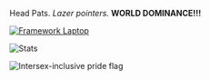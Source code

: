 Head Pats. *Lazer pointers.* **WORLD DOMINANCE!!!**

[![Framework Laptop](https://img.shields.io/badge/Framework%20Laptop-gray?style=for-the-badge&logo=Framework&link=https://frame.work)](https://frame.work)

![Stats](https://github-readme-stats.vercel.app/api/wakatime?username=U07Q14USSS0&api_domain=waka.hackclub.com&bg_color=1A202C&title_color=2F855A&icon_color=2F855A&text_color=ffffff&custom_title=Wakapi%20Week%20Stats&layout=compact)

![Intersex-inclusive pride flag](https://upload.wikimedia.org/wikipedia/commons/6/60/Intersex-inclusive_pride_flag.svg)
